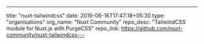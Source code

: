 ---
title: "nuxt-tailwindcss"
date: 2019-06-16T17:47:18+05:30
type: "organisations"
org_name: "Nuxt Community"
repo_desc: "TailwindCSS module for Nuxt.js with PurgeCSS"
repo_link: https://github.com/nuxt-community/nuxt-tailwindcss---
